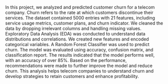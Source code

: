 In this project, we analyzed and predicted customer churn for a telecom company. Churn refers to the rate at which customers discontinue their services. The dataset contained 5000 entries with 21 features, including service usage metrics, customer plans, and churn indicator. We cleaned the data by dropping irrelevant columns and handling missing values. Exploratory Data Analysis (EDA) was conducted to understand data distributions and correlations. We created new features and encoded categorical variables. A Random Forest Classifier was used to predict churn. The model was evaluated using accuracy, confusion matrix, and classification report. The results indicated that the model performs well, with an accuracy of over 85%. Based on the performance, recommendations were made to further improve the model and reduce churn. This analysis helps telecom companies to understand churn and develop strategies to retain customers and enhance profitability.
